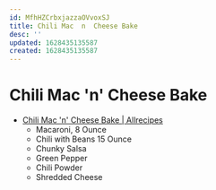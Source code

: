 ```yaml
---
id: MfhHZCrbxjazzaOVvoxSJ
title: Chili Mac  n  Cheese Bake
desc: ''
updated: 1628435135587
created: 1628435135587
---
```


# Chili Mac 'n' Cheese Bake 
*   [Chili Mac 'n' Cheese Bake | Allrecipes](https://www.allrecipes.com/recipe/240379/chili-mac-n-cheese-bake/?internalSource=hub%20recipe&referringContentType=Search)
    *   Macaroni, 8 Ounce
    *   Chili with Beans 15 Ounce
    *   Chunky Salsa
    *   Green Pepper
    *   Chili Powder
    *   Shredded Cheese
